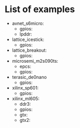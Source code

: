 # List of examples

* avnet_s6micro:
  * gpios:
  * lpddr:
* lattice_icestick:
  * gpios:
* lattice_breakout:
  * gpios:
* microsemi_m2s090ts:
  * epcs:
  * gpios:
* terasic_de0nano
  * gpios:
* xilinx_sp601:
  * gpios:
* xilinx_ml605:
  * ddr3:
  * gpios:
  * gtx:
  * gtx2:
